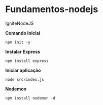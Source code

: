 # Fundamentos-nodejs

IgniteNodeJS

**Comando Inicial**
```
npm init -y
```
**Instalar Express**
```
npm install express
```
**Iniciar aplicação**
```
node src/index.js
```
**Nodemon**
```
npm install nodemon -d
```
